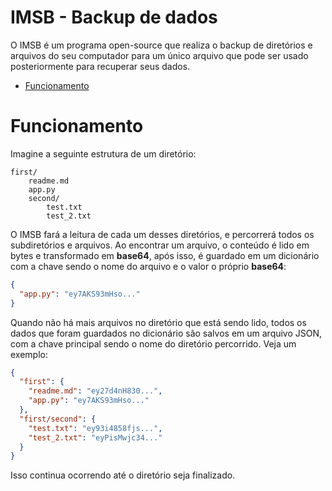 # IMSB - Backup de dados

O IMSB é um programa open-source que realiza o backup de diretórios
e arquivos do seu computador para um único arquivo que pode ser usado
posteriormente para recuperar seus dados.

- [Funcionamento](#Funcionamento)

# Funcionamento

Imagine a seguinte estrutura de um diretório:

```
first/
    readme.md
    app.py
    second/
        test.txt
        test_2.txt
```

O IMSB fará a leitura de cada um desses diretórios, e percorrerá todos os
subdiretórios e arquivos. Ao encontrar um arquivo, o conteúdo é lido em
bytes e transformado em **base64**, após isso, é guardado em um
dicionário com a chave sendo o nome do arquivo e o valor o próprio
**base64**:

```json
{
  "app.py": "ey7AKS93mHso..."
}
```

Quando não há mais arquivos no diretório que está sendo lido, todos os
dados que foram guardados no dicionário são salvos em um arquivo JSON,
com a chave principal sendo o nome do diretório percorrido. Veja um exemplo:

````json
{
  "first": {
    "readme.md": "ey27d4nH830...",
    "app.py": "ey7AKS93mHso..."
  },
  "first/second": {
    "test.txt": "ey93i4858fjs...",
    "test_2.txt": "eyPisMwjc34..."
  }
}
````

Isso continua ocorrendo até o diretório seja finalizado.